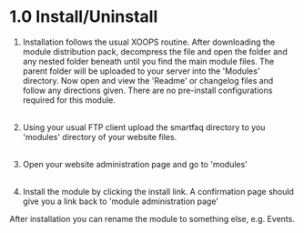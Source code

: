 # 1.0 Install/Uninstall

1. Installation follows the usual XOOPS routine. After downloading the module distribution pack, decompress the file and open the folder and any nested folder beneath until you find the main module files. The parent folder will be uploaded to your server into the 'Modules' directory. Now open and view the  'Readme' or changelog files and follow any directions given. There are no pre-install configurations required for this module. <br><br>  

2. Using your usual FTP client upload the smartfaq directory to you 'modules' directory of your website files.<br> <br> 

3. Open your website administration page and go to 'modules'<br> <br> 

4. Install the module by clicking the install link. A confirmation page should give you a link back to 'module administration page'

After installation you can rename the module to something else, e.g. Events.